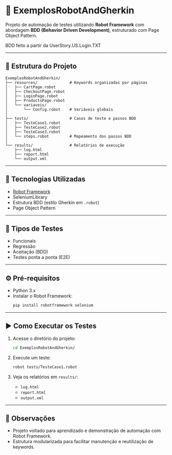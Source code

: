 # 🤖 ExemplosRobotAndGherkin

Projeto de automação de testes utilizando **Robot Framework** com abordagem **BDD (Behavior Driven Development)**, estruturado com Page Object Pattern.

BDD feito a partir da UserStory.US.Login.TXT

---

## 📁 Estrutura do Projeto

```
ExemplosRobotAndGherkin/
├── resources/              # Keywords organizadas por páginas
│   ├── CartPage.robot
│   ├── CheckoutPage.robot
│   ├── LoginPage.robot
│   ├── ProductsPage.robot
│   └── variaveis/
│       └── Config.robot    # Variáveis globais
│
├── tests/                  # Casos de teste e passos BDD
│   ├── TesteCase1.robot
│   ├── TesteCase2.robot
│   ├── TesteCase3.robot
│   └── steps.robot         # Mapeamento dos passos BDD
│
└── results/                # Relatórios de execução
    ├── log.html
    ├── report.html
    └── output.xml
```

---

## 🚀 Tecnologias Utilizadas

- [Robot Framework](https://robotframework.org/)
- SeleniumLibrary
- Estrutura BDD (estilo Gherkin em `.robot`)
- Page Object Pattern

---

## 🧪 Tipos de Testes

- Funcionais
- Regressão
- Aceitação (BDD)
- Testes ponta a ponta (E2E)

---

## ⚙️ Pré-requisitos

- Python 3.x
- Instalar o Robot Framework:
  ```bash
  pip install robotframework selenium
  ```

---

## ▶️ Como Executar os Testes

1. Acesse o diretório do projeto:
   ```bash
   cd ExemplosRobotAndGherkin/
   ```

2. Execute um teste:
   ```bash
   robot tests/TesteCase1.robot
   ```

3. Veja os relatórios em `results/`:
   - `log.html`
   - `report.html`
   - `output.xml`
---

## 📌 Observações

- Projeto voltado para aprendizado e demonstração de automação com Robot Framework.
- Estrutura modularizada para facilitar manutenção e reutilização de keywords.
